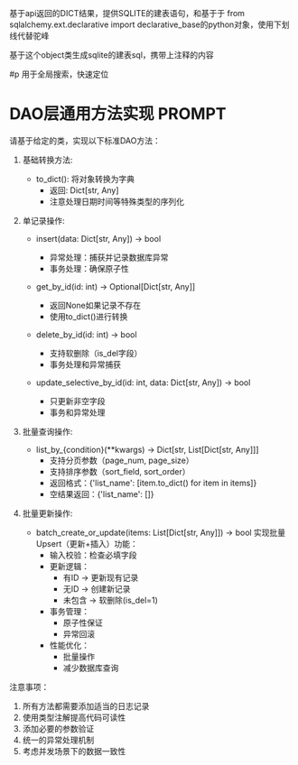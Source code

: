 基于api返回的DICT结果，提供SQLITE的建表语句，和基于于
from sqlalchemy.ext.declarative import declarative_base的python对象，使用下划线代替驼峰

基于这个object类生成sqlite的建表sql，携带上注释的内容

#p 用于全局搜索，快速定位

# DAO层通用方法实现 PROMPT

请基于给定的类，实现以下标准DAO方法：

1. 基础转换方法:
   - to_dict(): 将对象转换为字典
     - 返回: Dict[str, Any]
     - 注意处理日期时间等特殊类型的序列化

2. 单记录操作:
   - insert(data: Dict[str, Any]) -> bool
     - 异常处理：捕获并记录数据库异常
     - 事务处理：确保原子性
   
   - get_by_id(id: int) -> Optional[Dict[str, Any]]
     - 返回None如果记录不存在
     - 使用to_dict()进行转换
   
   - delete_by_id(id: int) -> bool
     - 支持软删除（is_del字段）
     - 事务处理和异常捕获
   
   - update_selective_by_id(id: int, data: Dict[str, Any]) -> bool
     - 只更新非空字段
     - 事务和异常处理

3. 批量查询操作:
   - list_by_{condition}(**kwargs) -> Dict[str, List[Dict[str, Any]]]
     - 支持分页参数（page_num, page_size）
     - 支持排序参数（sort_field, sort_order）
     - 返回格式：{'list_name': [item.to_dict() for item in items]}
     - 空结果返回：{'list_name': []}

4. 批量更新操作:
   - batch_create_or_update(items: List[Dict[str, Any]]) -> bool
     实现批量Upsert（更新+插入）功能：
     - 输入校验：检查必填字段
     - 更新逻辑：
       * 有ID -> 更新现有记录
       * 无ID -> 创建新记录
       * 未包含 -> 软删除(is_del=1)
     - 事务管理：
       * 原子性保证
       * 异常回滚
     - 性能优化：
       * 批量操作
       * 减少数据库查询

注意事项：
1. 所有方法都需要添加适当的日志记录
2. 使用类型注解提高代码可读性
3. 添加必要的参数验证
4. 统一的异常处理机制
5. 考虑并发场景下的数据一致性

